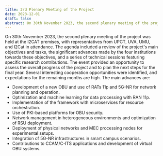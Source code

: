 ```yaml
---
title: 3rd Plenary Meeting of the Project
date: 2023-12-01
draft: false
abstract: On 30th November 2023, the second plenary meeting of the project was held at the I2CAT premises, with representatives from UPCT, UVA, UMU, and I2Cat in attendance. The agenda included a review of the project's main objectives and tasks, the significant advances made by the four institutions towards these objectives, and a series of technical sessions featuring specific research contributions.
---
```


On 30th November 2023, the second plenary meeting of the project was held at the I2CAT premises, with representatives from UPCT, UVA, UMU, and I2Cat in attendance. The agenda included a review of the project's main objectives and tasks, the significant advances made by the four institutions towards these objectives, and a series of technical sessions featuring specific research contributions. The event provided an opportunity to assess the overall progress of the project and to plan the next steps for the final year. Several interesting cooperation opportunities were identified, and expectations for the remaining months are high. The main advances are:
- Development of a new OBU and use of RATs 11p and 5G-NR for network planning and operation.
- Optimization and machine learning for data processing with RAN 11p.
- Implementation of the framework with microservices for resource orchestration.
- Use of PKI-based platforms for OBU security.
- Network management in heterogeneous environments and optimization of RSU deployment.
- Deployment of physical networks and MEC processing nodes for experimental setups.
- Integration of 5G-NR infrastructures in smart campus scenarios.
- Contributions to CCAM/C-ITS applications and development of virtual OBU systems.

<!--more-->
